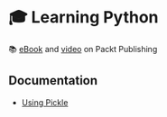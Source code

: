 # :mortar_board: Learning Python

:books: [eBook][ebook] and [video][video] on Packt Publishing

## Documentation

- [Using Pickle](https://wiki.python.org/moin/UsingPickle)

[ebook]: https://www.packtpub.com/product/learning-python/9781783551712
[video]: https://www.packtpub.com/product/learning-python-video/9781788995115

